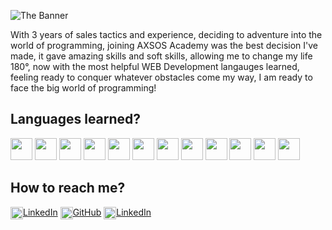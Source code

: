 ![The Banner](https://github.com/user-attachments/assets/97f37ab1-c508-4e61-b604-2d032227bc58)

With 3 years of sales tactics and experience, deciding to adventure into the world of programming, joining AXSOS Academy was the best decision I've made, it gave amazing skills and soft skills, allowing me to change my life 180°, now with the most helpful WEB Development langauges learned, feeling ready to conquer whatever obstacles come my way, I am ready to face the big world of programming!

## Languages learned?
<p>
<img src="https://cdn.jsdelivr.net/gh/devicons/devicon@latest/icons/python/python-original.svg" width="35" height="35"/>
<img src="https://cdn.jsdelivr.net/gh/devicons/devicon@latest/icons/html5/html5-original.svg" width="35" height="35"/>
<img src="https://cdn.jsdelivr.net/gh/devicons/devicon@latest/icons/java/java-original.svg" width="35" height="35"/>
<img src="https://cdn.jsdelivr.net/gh/devicons/devicon@latest/icons/javascript/javascript-plain.svg" width="35" height="35"/>
<img src="https://cdn.jsdelivr.net/gh/devicons/devicon@latest/icons/css3/css3-original.svg" width="35" height="35"/>
<img src="https://cdn.jsdelivr.net/gh/devicons/devicon@latest/icons/tailwindcss/tailwindcss-original.svg" width="35" height="35"/>
<img src="https://cdn.jsdelivr.net/gh/devicons/devicon@latest/icons/amazonwebservices/amazonwebservices-plain-wordmark.svg" width="35" height="35"/>
<img src="https://cdn.jsdelivr.net/gh/devicons/devicon@latest/icons/react/react-original.svg" width="35" height="35"/>
<img src="https://cdn.jsdelivr.net/gh/devicons/devicon@latest/icons/bootstrap/bootstrap-original.svg" width="35" height="35"/>
<img src="https://cdn.jsdelivr.net/gh/devicons/devicon@latest/icons/express/express-original.svg" width="35" height="35"/>
<img src="https://cdn.jsdelivr.net/gh/devicons/devicon@latest/icons/mongodb/mongodb-original.svg" width="35" height="35"/>
<img src="https://cdn.jsdelivr.net/gh/devicons/devicon@latest/icons/nodejs/nodejs-original.svg" width="35" height="35"/>
</p>

## How to reach me?
<img align="center" src="https://cdn.jsdelivr.net/gh/devicons/devicon@latest/icons/linkedin/linkedin-original.svg" height="auto" width="20"/>[LinkedIn](www.linkedin.com/in/loaiazaidan/)
<img align="center" src="https://cdn.jsdelivr.net/gh/devicons/devicon@latest/icons/github/github-original.svg" height="auto" width="20"/>[GitHub](https://github.com/loaizaidan)
<img align="center" src="https://cdn.jsdelivr.net/gh/devicons/devicon@latest/icons/linkedin/linkedin-original.svg" height="auto" width="20"/>[LinkedIn](www.linkedin.com/in/loaiazaidan/)



<!--
**loaizaidan/loaizaidan** is a ✨ _special_ ✨ repository because its `README.md` (this file) appears on your GitHub profile.

Here are some ideas to get you started:

- 🔭 I’m currently working on ...
- 🌱 I’m currently learning ...
- 👯 I’m looking to collaborate on ...
- 🤔 I’m looking for help with ...
- 💬 Ask me about ...
- 📫 How to reach me: ...
- 😄 Pronouns: ...
- ⚡ Fun fact: ...
-->
